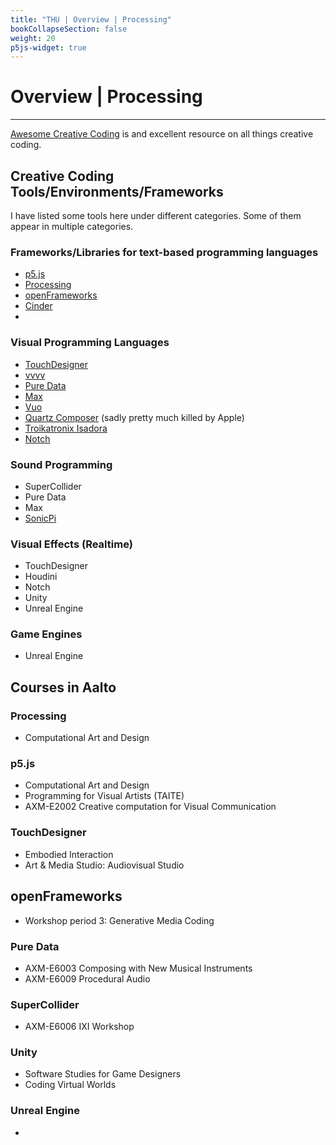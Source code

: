 ```yaml
---
title: "THU | Overview | Processing"
bookCollapseSection: false
weight: 20
p5js-widget: true
---
```


# Overview | Processing

---

[Awesome Creative Coding](https://github.com/terkelg/awesome-creative-coding) is and excellent resource on all things creative coding.

## Creative Coding Tools/Environments/Frameworks

I have listed some tools here under different categories. Some of them appear in multiple categories.

### Frameworks/Libraries for text-based programming languages

- [p5.js](https://p5js.org/)
- [Processing](https://processing.org/)
- [openFrameworks](https://openframeworks.cc/)
- [Cinder](https://libcinder.org/)
- 

### Visual Programming Languages

- [TouchDesigner](https://derivative.ca/)
- [vvvv](https://vvvv.org/)
- [Pure Data](https://puredata.info/)
- [Max](https://cycling74.com/)
- [Vuo](https://vuo.org/)
- [Quartz Composer](https://en.wikipedia.org/wiki/Quartz_Composer) (sadly pretty much killed by Apple)
- [Troikatronix Isadora](https://troikatronix.com/)
- [Notch](https://www.notch.one/)

### Sound Programming

- SuperCollider
- Pure Data
- Max
- [SonicPi](https://sonic-pi.net/)

### Visual Effects (Realtime)

- TouchDesigner
- Houdini
- Notch
- Unity
- Unreal Engine

### Game Engines

- Unreal Engine

## Courses in Aalto

### Processing

- Computational Art and Design

### p5.js

- Computational Art and Design
- Programming for Visual Artists (TAITE)
- AXM-E2002 Creative computation for Visual Communication

### TouchDesigner

- Embodied Interaction
- Art & Media Studio: Audiovisual Studio

## openFrameworks

- Workshop period 3: Generative Media Coding

### Pure Data

- AXM-E6003 Composing with New Musical Instruments
- AXM-E6009	Procedural Audio

### SuperCollider

- AXM-E6006	IXI Workshop

### Unity

- Software Studies for Game Designers
- Coding Virtual Worlds

### Unreal Engine

- 